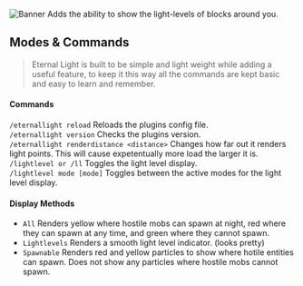 ![Banner](https://image.prntscr.com/image/vMHp1JlFSi_51KvHGOIehA.png)
Adds the ability to show the light-levels of blocks around you.


## Modes & Commands
> Eternal Light is built to be simple and light weight while 
adding a useful feature, to keep it this way all the commands are kept basic and easy to learn and remember.

#### Commands
`/eternallight reload` Reloads the plugins config file.  
`/eternallight version` Checks the plugins version.  
`/eternallight renderdistance <distance>` Changes how far out it renders light points. This will cause expetentually more load the larger it is.  
`/lightlevel or /ll` Toggles the light level display.  
`/lightlevel mode [mode]` Toggles between the active modes for the light level display.

#### Display Methods
* `All` Renders yellow where hostile mobs can spawn at night, red where they can spawn at any time, and green where they cannot spawn.
* `Lightlevels` Renders a smooth light level indicator. (looks pretty)
* `Spawnable` Renders red and yellow particles to show where hotile entities can spawn. Does not show any particles where hostile mobs cannot spawn.
